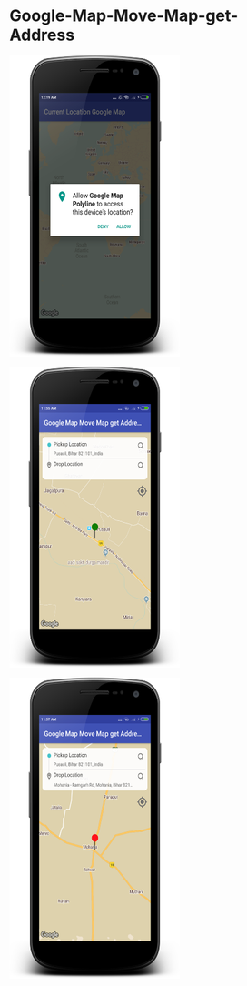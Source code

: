 # Google-Map-Move-Map-get-Address

  <img src="https://raw.githubusercontent.com/kotlinkarun/Google-Map-Move-Map-get-Address/master/art/pic1.png"
 data-canonical-src="#" width="300" height="530" />

 <img src="https://raw.githubusercontent.com/kotlinkarun/Google-Map-Move-Map-get-Address/master/art/pic2.png"
 data-canonical-src="#" width="300" height="530" />
 
 
 <img src="https://raw.githubusercontent.com/kotlinkarun/Google-Map-Move-Map-get-Address/master/art/pic3.png"
 data-canonical-src="#" width="300" height="530" />
